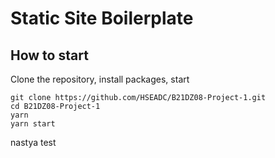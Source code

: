 # Static Site Boilerplate

## How to start

Clone the repository, install packages, start

```
git clone https://github.com/HSEADC/B21DZ08-Project-1.git
cd B21DZ08-Project-1
yarn
yarn start
```

nastya test
